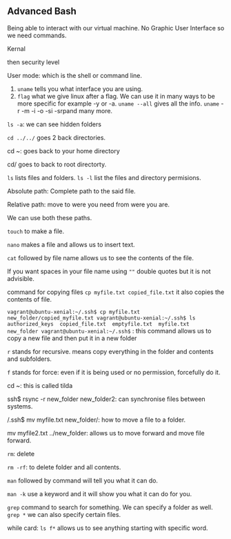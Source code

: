 ## Advanced Bash

Being able to interact with our virtual machine. No Graphic User Interface so we need commands.

Kernal

then security level

User mode: which is the shell or command line.

1. `uname` tells you what interface you are using.
2. `flag` what we give linux after a flag. We can use it in many ways to be more specific for example -y or -a. `uname --all` gives all the info.
`uname` -r -m -i -o -si -srpand many more.

`ls -a`: we can see hidden folders

`cd ../../` goes 2 back directories.

cd ~: goes back to your home directory

cd/ goes to back to root directorty. 

`ls` lists files and folders.
`ls -l` list the files and directory permisions.

Absolute path: Complete path to the said file.

Relative path: move to were you need from were you are.

We can use both these paths.



`touch` to make a file.

`nano` makes a file and allows us to insert text.

`cat` followed by file name allows us to see the contents of the file.

If you want spaces in your file name using `""` double quotes but it is not advisible.

command for copying files
`cp myfile.txt copied_file.txt` it also copies the contents of file.

`vagrant@ubuntu-xenial:~/.ssh$ cp myfile.txt new_folder/copied_myfile.txt
vagrant@ubuntu-xenial:~/.ssh$ ls
authorized_keys  copied_file.txt  emptyfile.txt  myfile.txt  new_folder
vagrant@ubuntu-xenial:~/.ssh$` : this command allows us to copy a new file and then put it in a new folder

 `r` stands for recursive. means copy everything in the folder and contents and subfolders.

 `f` stands for force: even if it is being used or no permission, forcefully do it.

cd ~: this is called tilda

ssh$ rsync -r new_folder new_folder2: can synchronise files between systems.

/.ssh$ mv myfile.txt new_folder/: how to move a file to a folder.

mv myfile2.txt ../new_folder: allows us to move forward and move file forward.

`rm`: delete

`rm -rf`: to delete folder and all contents.

`man` followed by command will tell you what it can do.

`man -k` use a keyword and it will show you what it can do for you.

`grep` command to search for something.
We can specify a folder as well. 
`grep *` we can also specify certain files.

while card: `ls f*` allows us to see anything starting with specific word.